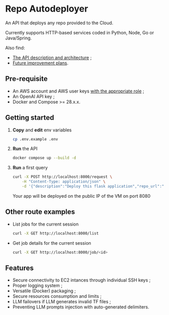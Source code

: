 # Repo Autodeployer

An API that deploys any repo provided to the Cloud.

Currently supports HTTP-based services coded in Python, Node, Go or Java/Spring.

Also find:

- [The API description and architecture](./AGENT.md) ;
- [Future improvement plans](./PLAN.md).

## Pre-requisite

- An AWS account and AWS user keys [with the appropriate role](./AWS_POLICY.md) ;
- An OpenAI API key ;
- Docker and Compose >= 28.x.x.

## Getting started

1. **Copy** and **edit** env variables

    ```bash
    cp .env.example .env
    ```

2. **Run** the API

    ```bash
    docker compose up --build -d
    ```

3. **Run** a first query

    ```bash
    curl -X POST http://localhost:8000/request \
        -H "Content-Type: application/json" \
        -d '{"description":"Deploy this flask application","repo_url":"https://github.com/Arvo-AI/hello_world"}'
    ```

    Your app will be deployed on the public IP of the VM on port 8080

## Other route examples

- List jobs for the current session

    ```bash
    curl -X GET http://localhost:8000/list
    ```

- Get job details for the current session

    ```bash
    curl -X GET http://localhost:8000/job/<id>
    ```

## Features

- Secure connectivity to EC2 intances through individual SSH keys ;
- Proper logging system ;
- Versatile (Docker) packaging ;
- Secure resources consumption and limits ;
- LLM failovers if LLM generates invalid TF files ;
- Preventing LLM prompts injection with auto-generated delimiters.
